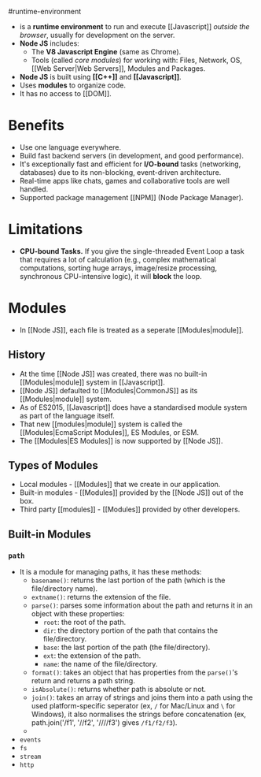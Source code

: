 #runtime-environment
- is a **runtime environment** to run and execute [[Javascript]] *outside the browser*, usually for development on the server.
- **Node JS** includes:
	- The **V8 Javascript Engine** (same as Chrome).
	- Tools (called *core modules*) for working with: Files, Network, OS, [[Web Server|Web Servers]], Modules and Packages.
- **Node JS** is built using **[[C++]]** and **[[Javascript]]**.
- Uses **modules** to organize code.
- It has no access to [[DOM]].
# Benefits
- Use one language everywhere.
- Build fast backend servers (in development, and good performance).
- It's exceptionally fast and efficient for **I/O-bound** tasks (networking, databases) due to its non-blocking, event-driven architecture.
- Real-time apps like chats, games and collaborative tools are well handled.
- Supported package management [[NPM]] (Node Package Manager).
# Limitations
- **CPU-bound Tasks.** If you give the single-threaded Event Loop a task that requires a lot of calculation (e.g., complex mathematical computations, sorting huge arrays, image/resize processing, synchronous CPU-intensive logic), it will **block** the loop.
# Modules
- In [[Node JS]], each file is treated as a seperate [[Modules|module]].
## History
- At the time [[Node JS]] was created, there was no built-in [[Modules|module]] system in [[Javascript]].
- [[Node JS]] defaulted to [[Modules|CommonJS]] as its [[Modules|module]] system.
- As of ES2015, [[Javascript]] does have a standardised module system as part of the language itself.
- That new [[modules|module]] system is called the [[Modules|EcmaScript Modules]], ES Modules, or ESM.
- The [[Modules|ES Modules]] is now supported by [[Node JS]].
## Types of Modules
- Local modules - [[Modules]] that we create in our application.
- Built-in modules - [[Modules]] provided by the [[Node JS]] out of the box.
- Third party [[modules]] - [[Modules]] provided by other developers.
## Built-in Modules
### `path`
- It is a module for managing paths, it has these methods:
	- `basename()`: returns the last portion of the path (which is the file/directory name).
	- `extname()`: returns the extension of the file.
	- `parse()`: parses some information about the path and returns it in an object with these properties:
		- `root`: the root of the path.
		- `dir`: the directory portion of the path that contains the file/directory.
		- `base`: the last portion of the path (the file/directory).
		- `ext`: the extension of the path.
		- `name`: the name of the file/directory.
	- `format()`: takes an object that has properties from the `parse()`'s return and returns a path string.
	- `isAbsolute()`: returns whether path is absolute or not.
	- `join()`: takes an array of strings and joins them into a path using the used platform-specific seperator (ex, `/` for Mac/Linux and `\` for Windows), it also normalises the strings before concatenation (ex, path.join('/f1', '//f2', '////f3') gives `/f1/f2/f3`).
	- 
- `events`
- `fs`
- `stream`
- `http`